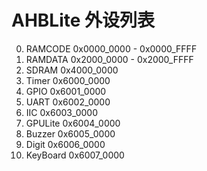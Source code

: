 # AHBLite 外设列表
0. RAMCODE      0x0000_0000 - 0x0000_FFFF
1. RAMDATA      0x2000_0000 - 0x2000_FFFF
2. SDRAM        0x4000_0000
3. Timer        0x6000_0000
4. GPIO         0x6001_0000
5. UART         0x6002_0000
6. IIC          0x6003_0000
7. GPULite      0x6004_0000
8. Buzzer       0x6005_0000
9. Digit        0x6006_0000
10. KeyBoard    0x6007_0000